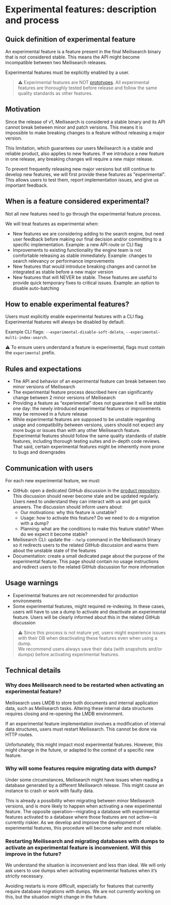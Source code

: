 # Experimental features: description and process

## Quick definition of experimental feature

An experimental feature is a feature present in the final Meilisearch binary that is not considered stable. This means the API might become incompatible between two Meilisearch releases.

Experimental features must be explicitly enabled by a user.

> ⚠️ Experimental features are NOT [prototypes](./prototypes.md). All experimental features are thoroughly tested before release and follow the same quality standards as other features.

## Motivation

Since the release of v1, Meilisearch is considered a stable binary and its API cannot break between minor and patch versions. This means it is impossible to make breaking changes to a feature without releasing a major version.

This limitation, which guarantees our users Meilisearch is a stable and reliable product, also applies to new features. If we introduce a new feature in one release, any breaking changes will require a new major release.

To prevent frequently releasing new major versions but still continue to develop new features, we will first provide these features as "experimental". This allows users to test them, report implementation issues, and give us important feedback.

## When is a feature considered experimental?

Not all new features need to go through the experimental feature process.

We will treat features as experimental when:

- New features we are considering adding to the search engine, but need user feedback before making our final decision and/or committing to a specific implementation. Example: a new API route or CLI flag
- Improvements to existing functionality the engine team is not comfortable releasing as stable immediately. Example: changes to search relevancy or performance improvements
- New features that would introduce breaking changes and cannot be integrated as stable before a new major version
- New features that will NEVER be stable. These features are useful to provide quick temporary fixes to critical issues. Example: an option to disable auto-batching

## How to enable experimental features?

Users must explicitly enable experimental features with a CLI flag. Experimental features will always be disabled by default.

Example CLI flags: `--experimental-disable-soft-delete`, `--experimental-multi-index-search`.

⚠️ To ensure users understand a feature is experimental, flags must contain the `experimental` prefix.

## Rules and expectations

- The API and behavior of an experimental feature can break between two minor versions of Meilisearch
- The experimental feature process described here can significantly change between 2 minor versions of Meilisearch
- Providing a feature as “experimental” does not guarantee it will be stable one day: the newly introduced experimental features or improvements may be removed in a future release
- While experimental features are supposed to be unstable regarding usage and compatibility between versions, users should not expect any more bugs or issues than with any other Meilisearch feature. Experimental features should follow the same quality standards of stable features, including thorough testing suites and in-depth code reviews. That said, certain experimental features might be inherently more prone to bugs and downgrades

## Communication with users

For each new experimental feature, we must:
- GitHub: open a dedicated GitHub discussion in the  [product repository](https://github.com/meilisearch/product/discussions). This discussion should never become stale and be updated regularly. Users need to understand they can interact with us and get quick answers. The discussion should inform users about:
  - Our motivations: why this feature is unstable?
  - Usage: how to activate this feature? Do we need to do a migration with a dump?
  - Planning: what are the conditions to make this feature stable? When do we expect it become stable?
- Meilisearch CLI: update the `--help` command in the Meilisearch binary so it redirects users to the related GitHub discussion and warns them about the unstable state of the features
- Documentation: create a small dedicated page about the purpose of the experimental feature. This page should contain no usage instructions and redirect users to the related GitHub discussion for more information

## Usage warnings

- Experimental features are not recommended for production environments
- Some experimental features, might required re-indexing. In these cases, users will have to use a dump to activate and deactivate an experimental feature. Users will be clearly informed about this in the related GitHub discussion

> ⚠️ Since this process is not mature yet, users might experience issues with their DB when deactivating these features even when using a dump.<br>
> We recommend users always save their data (with snapshots and/or dumps) before activating experimental features.

## Technical details

### Why does Meilisearch need to be restarted when activating an experimental feature?

Meilisearch uses LMDB to store both documents and internal application data, such as Meilisearch tasks. Altering these internal data structures requires closing and re-opening the LMDB environment.

If an experimental feature implementation involves a modification of internal data structures, users must restart Meilisearch. This cannot be done via HTTP routes.

Unfortunately, this might impact most experimental features. However, this might change in the future, or adapted to the context of a specific new feature.

### Why will some features require migrating data with dumps?

Under some circumstances, Meilisearch might have issues when reading a database generated by a different Meilisearch release. This might cause an instance to crash or work with faulty data.

This is already a possibility when migrating between minor Meilisearch versions, and is more likely to happen when activating a new experimental feature. The opposite operation—migrating a database with experimental features activated to a database where those features are not active—is currently riskier. As we develop and improve the development of experimental features, this procedure will become safer and more reliable.

### Restarting Meilisearch and migrating databases with dumps to activate an experimental feature is inconvenient. Will this improve in the future?

We understand the situation is inconvenient and less than ideal. We will only ask users to use dumps when activating experimental features when it’s strictly necessary.

Avoiding restarts is more difficult, especially for features that currently require database migrations with dumps. We are not currently working on this, but the situation might change in the future.
